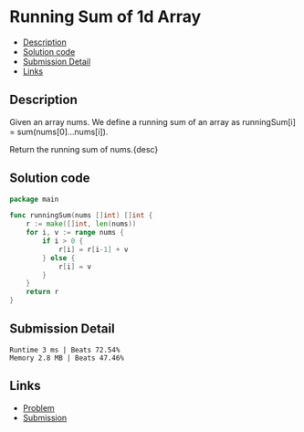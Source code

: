 # Running Sum of 1d Array

- [Description](#description)
- [Solution code](#solution-code)
- [Submission Detail](#submission-detail)
- [Links](#links)

## Description

Given an array nums. We define a running sum of an array as runningSum[i] = sum(nums[0]…nums[i]).

Return the running sum of nums.{desc}

## Solution code

```go
package main

func runningSum(nums []int) []int {
	r := make([]int, len(nums))
	for i, v := range nums {
		if i > 0 {
			r[i] = r[i-1] + v
		} else {
			r[i] = v
		}
	}
	return r
}
```

## Submission Detail

```
Runtime 3 ms | Beats 72.54%
Memory 2.8 MB | Beats 47.46%
```

## Links

- [Problem](https://leetcode.com/problems/running-sum-of-1d-array/)
- [Submission](https://leetcode.com/problems/running-sum-of-1d-array/submissions/850246112/)
